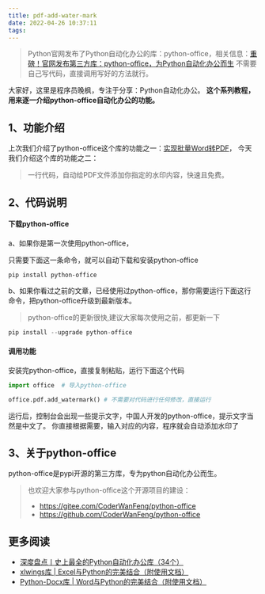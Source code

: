 ```yaml
---
title: pdf-add-water-mark
date: 2022-04-26 10:37:11
tags:
---
```



>Python官网发布了Python自动化办公的库：python-office，相关信息：[重磅！官网发布第三方库：python-office，为Python自动化办公而生](https://mp.weixin.qq.com/s/v2n0DTVTZUaw7QOnA0Zlow)
>不需要自己写代码，直接调用写好的方法就行。

大家好，这里是程序员晚枫，专注于分享：Python自动化办公。
**这个系列教程，用来逐一介绍python-office自动化办公的功能。**
## 1、功能介绍

上次我们介绍了python-office这个库的功能之一：[实现批量Word转PDF](https://mp.weixin.qq.com/s/6SM_66BjCIzUkkRWrDe5pQ)，
今天我们介绍这个库的功能之二：
> 一行代码，自动给PDF文件添加你指定的水印内容，快速且免费。
## 2、代码说明

#### 下载python-office

a、如果你是第一次使用python-office，

只需要下面这一条命令，就可以自动下载和安装python-office
```
pip install python-office
```
b、如果你看过之前的文章，已经使用过python-office，那你需要运行下面这行命令，把python-office升级到最新版本。
> python-office的更新很快,建议大家每次使用之前，都更新一下
```python
pip install --upgrade python-office
```
#### 调用功能
安装完python-office，直接复制粘贴，运行下面这个代码
```python
import office  # 导入python-office

office.pdf.add_watermark() # 不需要对代码进行任何修改，直接运行

```
运行后，控制台会出现一些提示文字，中国人开发的python-office，提示文字当然是中文了。
你直接根据需要，输入对应的内容，程序就会自动添加水印了


## 3、关于python-office
python-office是pypi开源的第三方库，专为python自动化办公而生。
>也欢迎大家参与python-office这个开源项目的建设：
> - https://gitee.com/CoderWanFeng/python-office
> - https://github.com/CoderWanFeng/python-office

## 更多阅读
- [深度盘点丨史上最全的Python自动化办公库（34个）](https://mp.weixin.qq.com/s/RsBG_cg8GsB2P-9zmhrA1Q)
- [xlwings库 | Excel与Python的完美结合（附使用文档）](https://mp.weixin.qq.com/s/2_qNnsPK6fjEAUu3jf-NFA)
- [Python-Docx库 | Word与Python的完美结合（附使用文档）](https://mp.weixin.qq.com/s/_QzBRGeXsqF65-xlzQfFjQ)
